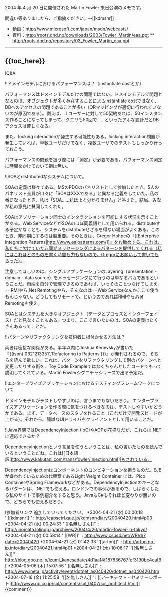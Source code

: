 2004 年 4 月 20 日に開催された Martin Fowler 来日公演のメモです。

間違い等ありましたら、ご指摘ください。--[[kdmsnr]]

* 動画：http://www.microsoft.com/japan/msdn/webcasts/
* 資料：http://roots.dnd.no/downloads/2003/Fowler_Martin/eaa.ppt
** http://roots.dnd.no/repository/03_Fowler_Martin_eaa.ppt 
----
{{toc_here}}
----
!Q&A

!!ドメインモデルにおけるパフォーマンスは？（instantiate costとか）

パフォーマンスはドメインモデルだけの問題ではない。ドメインモデルで問題となるのは、オブジェクトが多く存在することによるinstantiate costではなく、DBへのアクセスの問題であることが多い（ORマッピングが適切に行われていないのが原因である）。例えば、１ユーザーに対して50契約あれば、50インスタンス作ることになってしまって、クエリも50回で……といったアホな設計だとDBアクセスは苦しくなる。

また、locking interactionが発生する可能性もある。locking interaction問題が発生していれば、単数ユーザだけでなく、複数ユーザでのテストもしっかり行っておこう。

パフォーマンスの問題を扱う際には「測定」が必要である。パフォーマンス測定に時間をかけておいて損は無い。

!!SOAとdistributedなシステムについて。

SOAの定義は様々である。MSのPDCのパネリストとして参加したとき、5人のパネリスト全員が口々に「SOAはXXXである」と異なる定義をしていた。私の番になったとき、私は「SOA……私はよく分かりません」と答えた。結局、みなが私の意見に賛同してくれた。

SOAはアプリケーション同士のインタラクションを可能にする状況を示すことがある。Web ServiceなどがSOAのほぼ同義語として用いられる。distributeする予定がなくとも、システムをdistributeせざるを得ない場面がよくある。このとき、非同期にするのは超重要。そのときは、Gregor Hohpeの『[[Enterprise Integration Patterns|http://www.eaipatterns.com/]]』をお勧めする。これは、私たちに欠けていた非同期メッセージングによるパターンを提供してくれる（私にはこれほどのものを書く時間も力もないので、Gregorにお願いして書いてもらった）。

注意してほしいのは、シングルアプリケーションのLayering（presentation - domain - data source）をメッセージングにて行うのは単なるバカであるということだ。両端を自分で管理できるのであれば、いっそのことつなげてしまえ。==RMIやら.Net Remotingやら、そんなのは==Web Serviceなんかここで使うもんじゃない。どうしてもリモートで、というのであればRMIやら.Net Remotingを使え。

SOAとはシステムを大きなオブジェクト（データとプロセスとインターフェイス）だと見なすこともある。つまり、ここで言いたいのは、SOAの定義はたくさんあるってことだ。

!!パターンやリファクタリングを技術者に根付かせる方法は？

両者は密接な関係がある。半年以内にJoshua Kerievskyが書いた『{{isbn('0321213351','Refactoring to Patterns')}}』が発刊されるので、そちらを読んで欲しい。これは、パターンをリファクタリングして別のパターンへと変更したりする術を、Toy Code Exampleではなくちゃんとしたコードでもって説明してくれている。Martin Fowlerシグニチャシリーズで出る予定だ。

!!エンタープライズアプリケーションにおけるテスティングフレームワークについて

ドメインモデルがテストしやすいのは、言うまでもないだろう。
エンタープライズアプリケーションを作る際に気をつけるべきなのは、テストしやすいかどうかである。まず、データベースのスタブを作ること（これだけで開発スピードが上がる）。それから、簡単なUIドライバをクライアントとして用いることだ。

!!Java界隈ではDependencyInjection (IoC)やAOPが花盛りだが、これらは.NETに適応できるか？

DependencyInjectionという言葉を使うということは、私の書いたものを読んでいるということだね。これは[[日本語訳|http://www.kakutani.com/trans/fowler/injection.html]]もされている。

DependencyInjectionはコンポーネントのコンビネーションを担うものだ。EJBが嫌われているための代替案であるLight Weight Container には、Pico ContainerやSpring Frameworkなどがある。DependencyInjectionのキーとなるパターンは、.NETでも使える。ロンドンでの事例があるので、しばらくしたら私のサイトで事例紹介をすると思う。JavaもC#もそれほど変わりが無いので、どちらでも使えるだろう。

!参加者リンク
追加していってください。
*2004-04-21 (水) 00:00:18 ''[[kdmsnr]]'' : http://capsctrl.que.jp/kdmsnr/diary/20040420.html#p03
*2004-04-21 (水) 00:24:33 ''[[名無しさん]]'' : http://inomata.lolipop.jp/archives/2004/4/20/martin-fowler-in-tokyo/
*2004-04-21 (水) 00:58:14 ''[[WR]]'' : http://www.csus4.net/WR/d/?date=20040420
*2004-04-21 (水) 01:42:33 ''[[arton]]'' : http://arton.no-ip.info/diary/20040421.html#p01
*2004-04-21 (水) 10:06:17 ''[[名無しさん]]'' : http://blog.goo.ne.jp/izumi_kanesada/e/4d1aa14f187836767fef3190bc4eaf9f
*2004-05-06 (木) 15:07:56 ''[[名無しさん]]'' : http://www.ineta.jp/activity/event/dotnet_as040420/dotnet_as040420.htm
*2004-07-16 (金) 11:25:58 ''[[名無しさん]]'' : [[アーキテクト・セミナーレポート|http://www.ric.co.jp/sol/contents/sol_0407/sol_architect.html]]
{{comment}}

